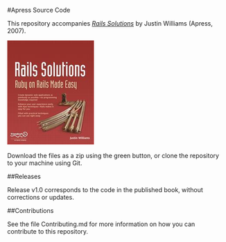 #Apress Source Code

This repository accompanies [*Rails Solutions*](http://www.apress.com/9781590597521) by Justin Williams (Apress, 2007).

![Cover image](9781590597521.jpg)

Download the files as a zip using the green button, or clone the repository to your machine using Git.

##Releases

Release v1.0 corresponds to the code in the published book, without corrections or updates.

##Contributions

See the file Contributing.md for more information on how you can contribute to this repository.
